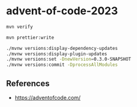 # advent-of-code-2023

```bash
mvn verify

mvn prettier:write

./mvnw versions:display-dependency-updates
./mvnw versions:display-plugin-updates
./mvnw versions:set -DnewVersion=0.3.0-SNAPSHOT
./mvnw versions:commit -DprocessAllModules
```

## References

- https://adventofcode.com/
